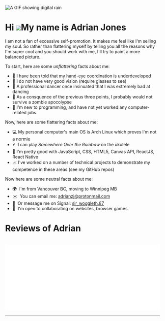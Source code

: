 ![A GIF showing digital rain](./digital_rain_slim.GIF)

Hi ![](https://user-images.githubusercontent.com/18350557/176309783-0785949b-9127-417c-8b55-ab5a4333674e.gif)My name is Adrian Jones
====================================================================================================================================
I am not a fan of excessive self-promotion. It makes me feel like I'm selling my soul. So rather than flattering myself by telling you all the reasons why I'm super cool and you should work with me, I'll try to paint a more balanced picture.

To start, here are some _unflattering_ facts about me:
*  🎾 I have been told that my hand-eye coordination is underdeveloped
*  👀 I do not have very good vision (require glasses to see)
*  🕺 A professional dancer once insinuated that I was extremely bad at dancing
*  🧟 As a consquence of the previous three points, I probably would not survive a zombie apocolypse
*  👶 I'm new to programming, and have not yet worked any computer-related jobs

Now, here are some flattering facts about me:
*  💻 My personal computer's main OS is Arch Linux which proves I'm not a normie
*  ⚡  I can play *Somewhere Over the Rainbow* on the ukulele
*  💪 I'm pretty good with JavaScript, CSS, HTML5, Canvas API, ReactJS, React Native
*  📈 I've worked on a number of technical projects to demonstrate my competence in these areas (see my GitHub repos)

Now here are some neutral facts about me:
*   🌍  I'm from Vancouver BC, moving to Winnipeg MB
*   ✉️  You can email me: [adrianzj@protonmail.com](mailto:adrianzj@protonmail.com)
*   💬&nbsp; Or message me on Signal: [sir_woggleth.87](https://signal.me/#eu/w-tn6kPo--_8uQXVfjn3C0d2AUTqPJlXlkAAeBM6rubr3f6PIytDjKKDOK8zAhd3)
*   🤝  I'm open to collaborating on websites, browser games

Reviews of Adrian
=================
<div align="left">
	<br>
	<a href="./reviews.svg">
		<img src="reviews.svg" width="870" alt="People reviewing Adrian">
	</a>
	<br>
</div>
<hr />
